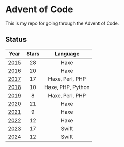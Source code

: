 # Advent of Code

This is my repo for going through the Advent of Code.

## Status

|                               Year                               | Stars | Language |
| :--------------------------------------------------------------: | :---: | :------: |
| [2015](https://github.com/jordonr/adventofcode/tree/master/2015) |  28   | Haxe |
| [2016](https://github.com/jordonr/adventofcode/tree/master/2016) |  20   | Haxe |
| [2017](https://github.com/jordonr/adventofcode/tree/master/2017) |  17   | Haxe, Perl, PHP |
| [2018](https://github.com/jordonr/adventofcode/tree/master/2018) |  10   | Haxe, PHP, Python |
| [2019](https://github.com/jordonr/adventofcode/tree/master/2019) |   8   | Haxe, Perl, PHP |
| [2020](https://github.com/jordonr/adventofcode/tree/master/2020) |  21   | Haxe |
| [2021](https://github.com/jordonr/adventofcode/tree/master/2021) |   9   | Haxe |
| [2022](https://github.com/jordonr/adventofcode/tree/master/2022) |  12   | Haxe |
| [2023](https://github.com/jordonr/adventofcode/tree/master/2023) |  17   | Swift |
| [2024](https://github.com/jordonr/adventofcode/tree/master/2024) |  12   | Swift |
